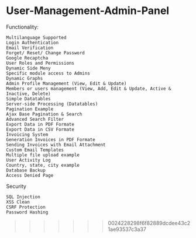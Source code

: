 
# User-Management-Admin-Panel
Functionality:

    Multilanguage Supported
    Login Authentication
    Email Verification
    Forget/ Reset/ Change Password
    Google Recaptcha
    User Roles and Permissions
    Dynamic Side Meny
    Specific module access to Admins
    Dynamic Graphs
    Admin Profile Management (View, Edit & Update)
    Members or users management (View, Add, Edit & Update, Active & Inactive, Delete)
    Simple Datatables
    Server-side Processing (Datatables)
    Pagination Example
    Ajax Base Pagination & Search
    Advanced Search Filter
    Export Data in PDF Formate
    Export Data in CSV Formate
    Invoicing System
    Generation Invoices in PDF Formate
    Sending Invoices with Email Attachment
    Custom Email Templates
    Multiple file upload example
    User Activity Log
    Country, state, city example
    Database Backup
    Access Denied Page
Security

    SQL Injection
    XSS Clean
    CSRF Protection
    Password Hashing
>>>>>>> 0024228298f6f82889dcdee43c21ae93537c3a37
